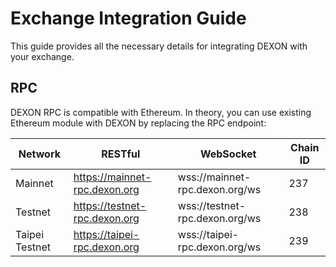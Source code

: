 # Exchange Integration Guide

This guide provides all the necessary details for integrating DEXON with your exchange.

## RPC
DEXON RPC is compatible with Ethereum. In theory, you can use existing Ethereum module with DEXON by replacing the RPC endpoint:

|Network|RESTful|WebSocket|Chain ID|
|---|---|---|---|
|Mainnet|https://mainnet-rpc.dexon.org|wss://mainnet-rpc.dexon.org/ws|237|
|Testnet|https://testnet-rpc.dexon.org|wss://testnet-rpc.dexon.org/ws|238|
|Taipei Testnet|https://taipei-rpc.dexon.org|wss://taipei-rpc.dexon.org/ws|239|